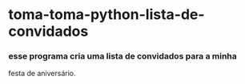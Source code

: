 
# toma-toma-python-lista-de-convidados

### esse programa cria uma lista de convidados para a minha 
festa de aniversário.
